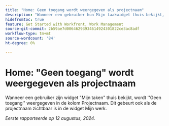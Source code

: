 ```yaml
---
title: "Home: Geen toegang wordt weergegeven als projectnaam"
description: "Wanneer een gebruiker hun Mijn taakwidget thuis bekijkt, verschijnt Geen toegang in de de naamkolom van het Project. Dit komt voor alhoewel de projectnaam in Mijn het werkwidget zichtbaar is."
hidefromtoc: true
feature: Get Started with Workfront, Work Management
source-git-commit: 2b59ae7d00646293934614924301822ce3ac8adf
workflow-type: tm+mt
source-wordcount: '84'
ht-degree: 0%

---
```



# Home: &quot;Geen toegang&quot; wordt weergegeven als projectnaam

Wanneer een gebruiker zijn widget &quot;Mijn taken&quot; thuis bekijkt, wordt &#39;&#39;Geen toegang&#39;&#39; weergegeven in de kolom Projectnaam. Dit gebeurt ook als de projectnaam zichtbaar is in de widget Mijn werk.

_Eerste rapporteerde op 12 augustus, 2024._
